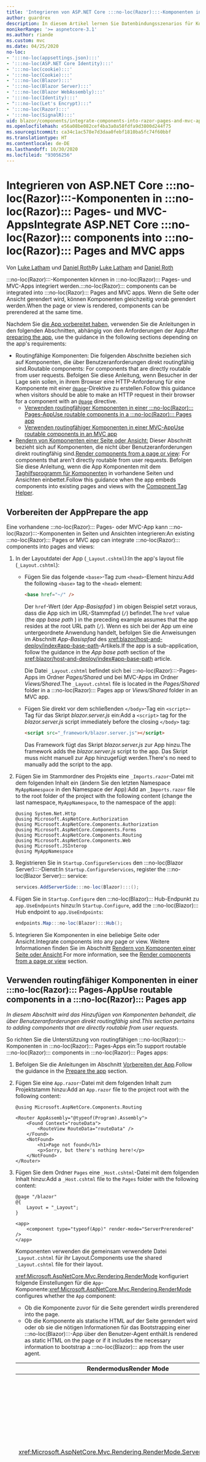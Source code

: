 ```yaml
---
title: 'Integrieren von ASP.NET Core :::no-loc(Razor):::-Komponenten in :::no-loc(Razor)::: Pages- und MVC-Apps'
author: guardrex
description: In diesem Artikel lernen Sie Datenbindungsszenarios für Komponenten und DOM-Elemente in :::no-loc(Blazor):::-Apps kennen.
monikerRange: '>= aspnetcore-3.1'
ms.author: riande
ms.custom: mvc
ms.date: 04/25/2020
no-loc:
- ':::no-loc(appsettings.json):::'
- ':::no-loc(ASP.NET Core Identity):::'
- ':::no-loc(cookie):::'
- ':::no-loc(Cookie):::'
- ':::no-loc(Blazor):::'
- ':::no-loc(Blazor Server):::'
- ':::no-loc(Blazor WebAssembly):::'
- ':::no-loc(Identity):::'
- ":::no-loc(Let's Encrypt):::"
- ':::no-loc(Razor):::'
- ':::no-loc(SignalR):::'
uid: blazor/components/integrate-components-into-razor-pages-and-mvc-apps
ms.openlocfilehash: e56a08be082cef4ba3a0a58fdfa9d3800d244f75
ms.sourcegitcommit: ca34c1ac578e7d3daa0febf1810ba5fc74f60bbf
ms.translationtype: HT
ms.contentlocale: de-DE
ms.lasthandoff: 10/30/2020
ms.locfileid: "93056256"
---
```

# <a name="integrate-aspnet-core-no-locrazor-components-into-no-locrazor-pages-and-mvc-apps"></a><span data-ttu-id="e2869-103">Integrieren von ASP.NET Core :::no-loc(Razor):::-Komponenten in :::no-loc(Razor)::: Pages- und MVC-Apps</span><span class="sxs-lookup"><span data-stu-id="e2869-103">Integrate ASP.NET Core :::no-loc(Razor)::: components into :::no-loc(Razor)::: Pages and MVC apps</span></span>

<span data-ttu-id="e2869-104">Von [Luke Latham](https://github.com/guardrex) und [Daniel Roth](https://github.com/danroth27)</span><span class="sxs-lookup"><span data-stu-id="e2869-104">By [Luke Latham](https://github.com/guardrex) and [Daniel Roth](https://github.com/danroth27)</span></span>

<span data-ttu-id="e2869-105">:::no-loc(Razor):::-Komponenten können in :::no-loc(Razor)::: Pages- und MVC-Apps integriert werden.</span><span class="sxs-lookup"><span data-stu-id="e2869-105">:::no-loc(Razor)::: components can be integrated into :::no-loc(Razor)::: Pages and MVC apps.</span></span> <span data-ttu-id="e2869-106">Wenn die Seite oder Ansicht gerendert wird, können Komponenten gleichzeitig vorab gerendert werden.</span><span class="sxs-lookup"><span data-stu-id="e2869-106">When the page or view is rendered, components can be prerendered at the same time.</span></span>

<span data-ttu-id="e2869-107">Nachdem Sie [die App vorbereitet haben](#prepare-the-app), verwenden Sie die Anleitungen in den folgenden Abschnitten, abhängig von den Anforderungen der App:</span><span class="sxs-lookup"><span data-stu-id="e2869-107">After [preparing the app](#prepare-the-app), use the guidance in the following sections depending on the app's requirements:</span></span>

* <span data-ttu-id="e2869-108">Routingfähige Komponenten: Die folgenden Abschnitte beziehen sich auf Komponenten, die über Benutzeranforderungen direkt routingfähig sind.</span><span class="sxs-lookup"><span data-stu-id="e2869-108">Routable components: For components that are directly routable from user requests.</span></span> <span data-ttu-id="e2869-109">Befolgen Sie diese Anleitung, wenn Besucher in der Lage sein sollen, in ihrem Browser eine HTTP-Anforderung für eine Komponente mit einer [`@page`](xref:mvc/views/razor#page)-Direktive zu erstellen.</span><span class="sxs-lookup"><span data-stu-id="e2869-109">Follow this guidance when visitors should be able to make an HTTP request in their browser for a component with an [`@page`](xref:mvc/views/razor#page) directive.</span></span>
  * [<span data-ttu-id="e2869-110">Verwenden routingfähiger Komponenten in einer :::no-loc(Razor)::: Pages-App</span><span class="sxs-lookup"><span data-stu-id="e2869-110">Use routable components in a :::no-loc(Razor)::: Pages app</span></span>](#use-routable-components-in-a-razor-pages-app)
  * [<span data-ttu-id="e2869-111">Verwenden routingfähiger Komponenten in einer MVC-App</span><span class="sxs-lookup"><span data-stu-id="e2869-111">Use routable components in an MVC app</span></span>](#use-routable-components-in-an-mvc-app)
* <span data-ttu-id="e2869-112">[Rendern von Komponenten einer Seite oder Ansicht:](#render-components-from-a-page-or-view) Dieser Abschnitt bezieht sich auf Komponenten, die nicht über Benutzeranforderungen direkt routingfähig sind.</span><span class="sxs-lookup"><span data-stu-id="e2869-112">[Render components from a page or view](#render-components-from-a-page-or-view): For components that aren't directly routable from user requests.</span></span> <span data-ttu-id="e2869-113">Befolgen Sie diese Anleitung, wenn die App Komponenten mit dem [Taghilfsprogramm für Komponenten](xref:mvc/views/tag-helpers/builtin-th/component-tag-helper) in vorhandene Seiten und Ansichten einbettet.</span><span class="sxs-lookup"><span data-stu-id="e2869-113">Follow this guidance when the app embeds components into existing pages and views with the [Component Tag Helper](xref:mvc/views/tag-helpers/builtin-th/component-tag-helper).</span></span>

## <a name="prepare-the-app"></a><span data-ttu-id="e2869-114">Vorbereiten der App</span><span class="sxs-lookup"><span data-stu-id="e2869-114">Prepare the app</span></span>

<span data-ttu-id="e2869-115">Eine vorhandene :::no-loc(Razor)::: Pages- oder MVC-App kann :::no-loc(Razor):::-Komponenten in Seiten und Ansichten integrieren:</span><span class="sxs-lookup"><span data-stu-id="e2869-115">An existing :::no-loc(Razor)::: Pages or MVC app can integrate :::no-loc(Razor)::: components into pages and views:</span></span>

1. <span data-ttu-id="e2869-116">In der Layoutdatei der App (`_Layout.cshtml`):</span><span class="sxs-lookup"><span data-stu-id="e2869-116">In the app's layout file (`_Layout.cshtml`):</span></span>

   * <span data-ttu-id="e2869-117">Fügen Sie das folgende `<base>`-Tag zum `<head>`-Element hinzu:</span><span class="sxs-lookup"><span data-stu-id="e2869-117">Add the following `<base>` tag to the `<head>` element:</span></span>

     ```html
     <base href="~/" />
     ```

     <span data-ttu-id="e2869-118">Der `href`-Wert (der *App-Basispfad* ) im obigen Beispiel setzt voraus, dass die App sich im URL-Stammpfad (`/`) befindet.</span><span class="sxs-lookup"><span data-stu-id="e2869-118">The `href` value (the *app base path* ) in the preceding example assumes that the app resides at the root URL path (`/`).</span></span> <span data-ttu-id="e2869-119">Wenn es sich bei der App um eine untergeordnete Anwendung handelt, befolgen Sie die Anweisungen im Abschnitt *App-Basispfad* des <xref:blazor/host-and-deploy/index#app-base-path>-Artikels.</span><span class="sxs-lookup"><span data-stu-id="e2869-119">If the app is a sub-application, follow the guidance in the *App base path* section of the <xref:blazor/host-and-deploy/index#app-base-path> article.</span></span>

     <span data-ttu-id="e2869-120">Die Datei `_Layout.cshtml` befindet sich bei :::no-loc(Razor):::-Pages-Apps im Ordner *Pages/Shared* und bei MVC-Apps im Ordner *Views/Shared*.</span><span class="sxs-lookup"><span data-stu-id="e2869-120">The `_Layout.cshtml` file is located in the *Pages/Shared* folder in a :::no-loc(Razor)::: Pages app or *Views/Shared* folder in an MVC app.</span></span>

   * <span data-ttu-id="e2869-121">Fügen Sie direkt vor dem schließenden `</body>`-Tag ein `<script>`-Tag für das Skript *blazor.server.js* ein:</span><span class="sxs-lookup"><span data-stu-id="e2869-121">Add a `<script>` tag for the *blazor.server.js* script immediately before the closing `</body>` tag:</span></span>

     ```html
     <script src="_framework/blazor.server.js"></script>
     ```

     <span data-ttu-id="e2869-122">Das Framework fügt das Skript *blazor.server.js* zur App hinzu.</span><span class="sxs-lookup"><span data-stu-id="e2869-122">The framework adds the *blazor.server.js* script to the app.</span></span> <span data-ttu-id="e2869-123">Das Skript muss nicht manuell zur App hinzugefügt werden.</span><span class="sxs-lookup"><span data-stu-id="e2869-123">There's no need to manually add the script to the app.</span></span>

1. <span data-ttu-id="e2869-124">Fügen Sie im Stammordner des Projekts eine `_Imports.razor`-Datei mit dem folgenden Inhalt ein (ändern Sie den letzten Namespace `MyAppNamespace` in den Namespace der App):</span><span class="sxs-lookup"><span data-stu-id="e2869-124">Add an `_Imports.razor` file to the root folder of the project with the following content (change the last namespace, `MyAppNamespace`, to the namespace of the app):</span></span>

   ```razor
   @using System.Net.Http
   @using Microsoft.AspNetCore.Authorization
   @using Microsoft.AspNetCore.Components.Authorization
   @using Microsoft.AspNetCore.Components.Forms
   @using Microsoft.AspNetCore.Components.Routing
   @using Microsoft.AspNetCore.Components.Web
   @using Microsoft.JSInterop
   @using MyAppNamespace
   ```

1. <span data-ttu-id="e2869-125">Registrieren Sie in `Startup.ConfigureServices` den :::no-loc(Blazor Server):::-Dienst:</span><span class="sxs-lookup"><span data-stu-id="e2869-125">In `Startup.ConfigureServices`, register the :::no-loc(Blazor Server)::: service:</span></span>

   ```csharp
   services.AddServerSide:::no-loc(Blazor):::();
   ```

1. <span data-ttu-id="e2869-126">Fügen Sie in `Startup.Configure` den :::no-loc(Blazor)::: Hub-Endpunkt zu `app.UseEndpoints` hinzu:</span><span class="sxs-lookup"><span data-stu-id="e2869-126">In `Startup.Configure`, add the :::no-loc(Blazor)::: Hub endpoint to `app.UseEndpoints`:</span></span>

   ```csharp
   endpoints.Map:::no-loc(Blazor):::Hub();
   ```

1. <span data-ttu-id="e2869-127">Integrieren Sie Komponenten in eine beliebige Seite oder Ansicht.</span><span class="sxs-lookup"><span data-stu-id="e2869-127">Integrate components into any page or view.</span></span> <span data-ttu-id="e2869-128">Weitere Informationen finden Sie im Abschnitt [Rendern von Komponenten einer Seite oder Ansicht](#render-components-from-a-page-or-view).</span><span class="sxs-lookup"><span data-stu-id="e2869-128">For more information, see the [Render components from a page or view](#render-components-from-a-page-or-view) section.</span></span>

## <a name="use-routable-components-in-a-no-locrazor-pages-app"></a><span data-ttu-id="e2869-129">Verwenden routingfähiger Komponenten in einer :::no-loc(Razor)::: Pages-App</span><span class="sxs-lookup"><span data-stu-id="e2869-129">Use routable components in a :::no-loc(Razor)::: Pages app</span></span>

<span data-ttu-id="e2869-130">*In diesem Abschnitt wird das Hinzufügen von Komponenten behandelt, die über Benutzeranforderungen direkt routingfähig sind.*</span><span class="sxs-lookup"><span data-stu-id="e2869-130">*This section pertains to adding components that are directly routable from user requests.*</span></span>

<span data-ttu-id="e2869-131">So richten Sie die Unterstützung von routingfähigen :::no-loc(Razor):::-Komponenten in :::no-loc(Razor)::: Pages-Apps ein:</span><span class="sxs-lookup"><span data-stu-id="e2869-131">To support routable :::no-loc(Razor)::: components in :::no-loc(Razor)::: Pages apps:</span></span>

1. <span data-ttu-id="e2869-132">Befolgen Sie die Anleitungen im Abschnitt [Vorbereiten der App](#prepare-the-app).</span><span class="sxs-lookup"><span data-stu-id="e2869-132">Follow the guidance in the [Prepare the app](#prepare-the-app) section.</span></span>

1. <span data-ttu-id="e2869-133">Fügen Sie eine `App.razor`-Datei mit dem folgenden Inhalt zum Projektstamm hinzu:</span><span class="sxs-lookup"><span data-stu-id="e2869-133">Add an `App.razor` file to the project root with the following content:</span></span>

   ```razor
   @using Microsoft.AspNetCore.Components.Routing

   <Router AppAssembly="@typeof(Program).Assembly">
       <Found Context="routeData">
           <RouteView RouteData="routeData" />
       </Found>
       <NotFound>
           <h1>Page not found</h1>
           <p>Sorry, but there's nothing here!</p>
       </NotFound>
   </Router>
   ```

1. <span data-ttu-id="e2869-134">Fügen Sie dem Ordner `Pages` eine `_Host.cshtml`-Datei mit dem folgenden Inhalt hinzu:</span><span class="sxs-lookup"><span data-stu-id="e2869-134">Add a `_Host.cshtml` file to the `Pages` folder with the following content:</span></span>

   ```cshtml
   @page "/blazor"
   @{
       Layout = "_Layout";
   }

   <app>
       <component type="typeof(App)" render-mode="ServerPrerendered" />
   </app>
   ```

   <span data-ttu-id="e2869-135">Komponenten verwenden die gemeinsam verwendete Datei `_Layout.cshtml` für ihr Layout.</span><span class="sxs-lookup"><span data-stu-id="e2869-135">Components use the shared `_Layout.cshtml` file for their layout.</span></span>

   <span data-ttu-id="e2869-136"><xref:Microsoft.AspNetCore.Mvc.Rendering.RenderMode> konfiguriert folgende Einstellungen für die `App`-Komponente:</span><span class="sxs-lookup"><span data-stu-id="e2869-136"><xref:Microsoft.AspNetCore.Mvc.Rendering.RenderMode> configures whether the `App` component:</span></span>

   * <span data-ttu-id="e2869-137">Ob die Komponente zuvor für die Seite gerendert wird</span><span class="sxs-lookup"><span data-stu-id="e2869-137">Is prerendered into the page.</span></span>
   * <span data-ttu-id="e2869-138">Ob die Komponente als statische HTML auf der Seite gerendert wird oder ob sie die nötigen Informationen für das Bootstrapping einer :::no-loc(Blazor):::-App über den Benutzer-Agent enthält.</span><span class="sxs-lookup"><span data-stu-id="e2869-138">Is rendered as static HTML on the page or if it includes the necessary information to bootstrap a :::no-loc(Blazor)::: app from the user agent.</span></span>

   | <span data-ttu-id="e2869-139">Rendermodus</span><span class="sxs-lookup"><span data-stu-id="e2869-139">Render Mode</span></span> | <span data-ttu-id="e2869-140">Beschreibung</span><span class="sxs-lookup"><span data-stu-id="e2869-140">Description</span></span> |
   | ----------- | ----------- |
   | <xref:Microsoft.AspNetCore.Mvc.Rendering.RenderMode.ServerPrerendered> | <span data-ttu-id="e2869-141">Rendert die `App`-Komponente in statisches HTML und fügt einen Marker für eine :::no-loc(Blazor Server):::-App hinzu.</span><span class="sxs-lookup"><span data-stu-id="e2869-141">Renders the `App` component into static HTML and includes a marker for a :::no-loc(Blazor Server)::: app.</span></span> <span data-ttu-id="e2869-142">Wenn der Benutzer-Agent gestartet wird, wird der Marker zum Bootstrapping einer :::no-loc(Blazor):::-App verwendet.</span><span class="sxs-lookup"><span data-stu-id="e2869-142">When the user-agent starts, this marker is used to bootstrap a :::no-loc(Blazor)::: app.</span></span> |
   | <xref:Microsoft.AspNetCore.Mvc.Rendering.RenderMode.Server> | <span data-ttu-id="e2869-143">Rendert einen Marker für eine :::no-loc(Blazor Server):::-App.</span><span class="sxs-lookup"><span data-stu-id="e2869-143">Renders a marker for a :::no-loc(Blazor Server)::: app.</span></span> <span data-ttu-id="e2869-144">Die Ausgabe der `App`-Komponente ist nicht enthalten.</span><span class="sxs-lookup"><span data-stu-id="e2869-144">Output from the `App` component isn't included.</span></span> <span data-ttu-id="e2869-145">Wenn der Benutzer-Agent gestartet wird, wird der Marker zum Bootstrapping einer :::no-loc(Blazor):::-App verwendet.</span><span class="sxs-lookup"><span data-stu-id="e2869-145">When the user-agent starts, this marker is used to bootstrap a :::no-loc(Blazor)::: app.</span></span> |
   | <xref:Microsoft.AspNetCore.Mvc.Rendering.RenderMode.Static> | <span data-ttu-id="e2869-146">Rendert die `App`-Komponente in statischem HTML.</span><span class="sxs-lookup"><span data-stu-id="e2869-146">Renders the `App` component into static HTML.</span></span> |

   <span data-ttu-id="e2869-147">Weitere Informationen zum Taghilfsprogramm für Komponenten finden Sie unter <xref:mvc/views/tag-helpers/builtin-th/component-tag-helper>.</span><span class="sxs-lookup"><span data-stu-id="e2869-147">For more information on the Component Tag Helper, see <xref:mvc/views/tag-helpers/builtin-th/component-tag-helper>.</span></span>

1. <span data-ttu-id="e2869-148">Fügen Sie eine Route mit niedriger Priorität für die Seite `_Host.cshtml` zur Endpunktkonfiguration in `Startup.Configure` hinzu:</span><span class="sxs-lookup"><span data-stu-id="e2869-148">Add a low-priority route for the `_Host.cshtml` page to endpoint configuration in `Startup.Configure`:</span></span>

   ```csharp
   app.UseEndpoints(endpoints =>
   {
       ...

       endpoints.MapFallbackToPage("/_Host");
   });
   ```

1. <span data-ttu-id="e2869-149">Fügen Sie routingfähige Komponenten zur App hinzu.</span><span class="sxs-lookup"><span data-stu-id="e2869-149">Add routable components to the app.</span></span> <span data-ttu-id="e2869-150">Zum Beispiel:</span><span class="sxs-lookup"><span data-stu-id="e2869-150">For example:</span></span>

   ```razor
   @page "/counter"

   <h1>Counter</h1>

   ...
   ```

<span data-ttu-id="e2869-151">Weitere Informationen zu Namespaces finden Sie im Abschnitt [Komponentennamespaces](#component-namespaces).</span><span class="sxs-lookup"><span data-stu-id="e2869-151">For more information on namespaces, see the [Component namespaces](#component-namespaces) section.</span></span>

## <a name="use-routable-components-in-an-mvc-app"></a><span data-ttu-id="e2869-152">Verwenden routingfähiger Komponenten in einer MVC-App</span><span class="sxs-lookup"><span data-stu-id="e2869-152">Use routable components in an MVC app</span></span>

<span data-ttu-id="e2869-153">*In diesem Abschnitt wird das Hinzufügen von Komponenten behandelt, die über Benutzeranforderungen direkt routingfähig sind.*</span><span class="sxs-lookup"><span data-stu-id="e2869-153">*This section pertains to adding components that are directly routable from user requests.*</span></span>

<span data-ttu-id="e2869-154">So richten Sie die Unterstützung von routingfähigen :::no-loc(Razor):::-Komponenten in MVC-Apps ein:</span><span class="sxs-lookup"><span data-stu-id="e2869-154">To support routable :::no-loc(Razor)::: components in MVC apps:</span></span>

1. <span data-ttu-id="e2869-155">Befolgen Sie die Anleitungen im Abschnitt [Vorbereiten der App](#prepare-the-app).</span><span class="sxs-lookup"><span data-stu-id="e2869-155">Follow the guidance in the [Prepare the app](#prepare-the-app) section.</span></span>

1. <span data-ttu-id="e2869-156">Fügen Sie eine `App.razor`-Datei mit dem folgenden Inhalt zum Projektstamm hinzu:</span><span class="sxs-lookup"><span data-stu-id="e2869-156">Add an `App.razor` file to the root of the project with the following content:</span></span>

   ```razor
   @using Microsoft.AspNetCore.Components.Routing

   <Router AppAssembly="@typeof(Program).Assembly">
       <Found Context="routeData">
           <RouteView RouteData="routeData" />
       </Found>
       <NotFound>
           <h1>Page not found</h1>
           <p>Sorry, but there's nothing here!</p>
       </NotFound>
   </Router>
   ```

1. <span data-ttu-id="e2869-157">Fügen Sie dem Ordner `Views/Home` eine `_Host.cshtml`-Datei mit dem folgenden Inhalt hinzu:</span><span class="sxs-lookup"><span data-stu-id="e2869-157">Add a `_Host.cshtml` file to the `Views/Home` folder with the following content:</span></span>

   ```cshtml
   @{
       Layout = "_Layout";
   }

   <app>
       <component type="typeof(App)" render-mode="ServerPrerendered" />
   </app>
   ```

   <span data-ttu-id="e2869-158">Komponenten verwenden die gemeinsam verwendete Datei `_Layout.cshtml` für ihr Layout.</span><span class="sxs-lookup"><span data-stu-id="e2869-158">Components use the shared `_Layout.cshtml` file for their layout.</span></span>
   
   <span data-ttu-id="e2869-159"><xref:Microsoft.AspNetCore.Mvc.Rendering.RenderMode> konfiguriert folgende Einstellungen für die `App`-Komponente:</span><span class="sxs-lookup"><span data-stu-id="e2869-159"><xref:Microsoft.AspNetCore.Mvc.Rendering.RenderMode> configures whether the `App` component:</span></span>

   * <span data-ttu-id="e2869-160">Ob die Komponente zuvor für die Seite gerendert wird</span><span class="sxs-lookup"><span data-stu-id="e2869-160">Is prerendered into the page.</span></span>
   * <span data-ttu-id="e2869-161">Ob die Komponente als statische HTML auf der Seite gerendert wird oder ob sie die nötigen Informationen für das Bootstrapping einer :::no-loc(Blazor):::-App über den Benutzer-Agent enthält.</span><span class="sxs-lookup"><span data-stu-id="e2869-161">Is rendered as static HTML on the page or if it includes the necessary information to bootstrap a :::no-loc(Blazor)::: app from the user agent.</span></span>

   | <span data-ttu-id="e2869-162">Rendermodus</span><span class="sxs-lookup"><span data-stu-id="e2869-162">Render Mode</span></span> | <span data-ttu-id="e2869-163">Beschreibung</span><span class="sxs-lookup"><span data-stu-id="e2869-163">Description</span></span> |
   | ----------- | ----------- |
   | <xref:Microsoft.AspNetCore.Mvc.Rendering.RenderMode.ServerPrerendered> | <span data-ttu-id="e2869-164">Rendert die `App`-Komponente in statisches HTML und fügt einen Marker für eine :::no-loc(Blazor Server):::-App hinzu.</span><span class="sxs-lookup"><span data-stu-id="e2869-164">Renders the `App` component into static HTML and includes a marker for a :::no-loc(Blazor Server)::: app.</span></span> <span data-ttu-id="e2869-165">Wenn der Benutzer-Agent gestartet wird, wird der Marker zum Bootstrapping einer :::no-loc(Blazor):::-App verwendet.</span><span class="sxs-lookup"><span data-stu-id="e2869-165">When the user-agent starts, this marker is used to bootstrap a :::no-loc(Blazor)::: app.</span></span> |
   | <xref:Microsoft.AspNetCore.Mvc.Rendering.RenderMode.Server> | <span data-ttu-id="e2869-166">Rendert einen Marker für eine :::no-loc(Blazor Server):::-App.</span><span class="sxs-lookup"><span data-stu-id="e2869-166">Renders a marker for a :::no-loc(Blazor Server)::: app.</span></span> <span data-ttu-id="e2869-167">Die Ausgabe der `App`-Komponente ist nicht enthalten.</span><span class="sxs-lookup"><span data-stu-id="e2869-167">Output from the `App` component isn't included.</span></span> <span data-ttu-id="e2869-168">Wenn der Benutzer-Agent gestartet wird, wird der Marker zum Bootstrapping einer :::no-loc(Blazor):::-App verwendet.</span><span class="sxs-lookup"><span data-stu-id="e2869-168">When the user-agent starts, this marker is used to bootstrap a :::no-loc(Blazor)::: app.</span></span> |
   | <xref:Microsoft.AspNetCore.Mvc.Rendering.RenderMode.Static> | <span data-ttu-id="e2869-169">Rendert die `App`-Komponente in statischem HTML.</span><span class="sxs-lookup"><span data-stu-id="e2869-169">Renders the `App` component into static HTML.</span></span> |

   <span data-ttu-id="e2869-170">Weitere Informationen zum Taghilfsprogramm für Komponenten finden Sie unter <xref:mvc/views/tag-helpers/builtin-th/component-tag-helper>.</span><span class="sxs-lookup"><span data-stu-id="e2869-170">For more information on the Component Tag Helper, see <xref:mvc/views/tag-helpers/builtin-th/component-tag-helper>.</span></span>

1. <span data-ttu-id="e2869-171">Fügen Sie eine Aktion zum Home-Controller hinzu:</span><span class="sxs-lookup"><span data-stu-id="e2869-171">Add an action to the Home controller:</span></span>

   ```csharp
   public IActionResult :::no-loc(Blazor):::()
   {
      return View("_Host");
   }
   ```

1. <span data-ttu-id="e2869-172">Fügen Sie eine Route mit niedriger Priorität für die Controlleraktion hinzu, die die Ansicht `_Host.cshtml` an die Endpunktkonfiguration in `Startup.Configure` zurückgibt:</span><span class="sxs-lookup"><span data-stu-id="e2869-172">Add a low-priority route for the controller action that returns the `_Host.cshtml` view to the endpoint configuration in `Startup.Configure`:</span></span>

   ```csharp
   app.UseEndpoints(endpoints =>
   {
       ...

       endpoints.MapFallbackToController(":::no-loc(Blazor):::", "Home");
   });
   ```

1. <span data-ttu-id="e2869-173">Erstellen Sie einen `Pages`-Ordner, und fügen Sie routingfähige Komponenten zur App hinzu.</span><span class="sxs-lookup"><span data-stu-id="e2869-173">Create a `Pages` folder and add routable components to the app.</span></span> <span data-ttu-id="e2869-174">Zum Beispiel:</span><span class="sxs-lookup"><span data-stu-id="e2869-174">For example:</span></span>

   ```razor
   @page "/counter"

   <h1>Counter</h1>

   ...
   ```

<span data-ttu-id="e2869-175">Weitere Informationen zu Namespaces finden Sie im Abschnitt [Komponentennamespaces](#component-namespaces).</span><span class="sxs-lookup"><span data-stu-id="e2869-175">For more information on namespaces, see the [Component namespaces](#component-namespaces) section.</span></span>

## <a name="render-components-from-a-page-or-view"></a><span data-ttu-id="e2869-176">Rendern von Komponenten einer Seite oder Ansicht</span><span class="sxs-lookup"><span data-stu-id="e2869-176">Render components from a page or view</span></span>

<span data-ttu-id="e2869-177">*In diesem Abschnitt wird das Hinzufügen von Komponenten zu Seiten oder Ansichten behandelt, wenn die Komponenten nicht direkt über Benutzeranforderungen routingfähig sind.*</span><span class="sxs-lookup"><span data-stu-id="e2869-177">*This section pertains to adding components to pages or views, where the components aren't directly routable from user requests.*</span></span>

<span data-ttu-id="e2869-178">Verwenden Sie das [Komponententaghilfsprogramm](xref:mvc/views/tag-helpers/builtin-th/component-tag-helper) zum Rendern einer Komponente einer Seite oder Ansicht.</span><span class="sxs-lookup"><span data-stu-id="e2869-178">To render a component from a page or view, use the [Component Tag Helper](xref:mvc/views/tag-helpers/builtin-th/component-tag-helper).</span></span>

### <a name="render-stateful-interactive-components"></a><span data-ttu-id="e2869-179">Rendern zustandsbehafteter interaktiver Komponenten</span><span class="sxs-lookup"><span data-stu-id="e2869-179">Render stateful interactive components</span></span>

<span data-ttu-id="e2869-180">Zustandsbehaftete interaktive Komponenten können einer :::no-loc(Razor):::-Seite oder -Ansicht hinzugefügt werden.</span><span class="sxs-lookup"><span data-stu-id="e2869-180">Stateful interactive components can be added to a :::no-loc(Razor)::: page or view.</span></span>

<span data-ttu-id="e2869-181">Wenn die Seite oder Ansicht gerendert wird:</span><span class="sxs-lookup"><span data-stu-id="e2869-181">When the page or view renders:</span></span>

* <span data-ttu-id="e2869-182">Die Komponente wird mit der Seite oder Ansicht vorab gerendert.</span><span class="sxs-lookup"><span data-stu-id="e2869-182">The component is prerendered with the page or view.</span></span>
* <span data-ttu-id="e2869-183">Der anfängliche Komponentenzustand, der zum Rendern vorab genutzt wurde, geht verloren.</span><span class="sxs-lookup"><span data-stu-id="e2869-183">The initial component state used for prerendering is lost.</span></span>
* <span data-ttu-id="e2869-184">Der neue Komponentenzustand wird erstellt, wenn die :::no-loc(SignalR):::-Verbindung hergestellt wird.</span><span class="sxs-lookup"><span data-stu-id="e2869-184">New component state is created when the :::no-loc(SignalR)::: connection is established.</span></span>

<span data-ttu-id="e2869-185">Die folgende :::no-loc(Razor):::-Seite rendert eine `Counter`-Komponente:</span><span class="sxs-lookup"><span data-stu-id="e2869-185">The following :::no-loc(Razor)::: page renders a `Counter` component:</span></span>

```cshtml
<h1>My :::no-loc(Razor)::: Page</h1>

<component type="typeof(Counter)" render-mode="ServerPrerendered" 
    param-InitialValue="InitialValue" />

@functions {
    [BindProperty(SupportsGet=true)]
    public int InitialValue { get; set; }
}
```

<span data-ttu-id="e2869-186">Weitere Informationen finden Sie unter <xref:mvc/views/tag-helpers/builtin-th/component-tag-helper>.</span><span class="sxs-lookup"><span data-stu-id="e2869-186">For more information, see <xref:mvc/views/tag-helpers/builtin-th/component-tag-helper>.</span></span>

### <a name="render-noninteractive-components"></a><span data-ttu-id="e2869-187">Rendern nicht interaktiver Komponenten</span><span class="sxs-lookup"><span data-stu-id="e2869-187">Render noninteractive components</span></span>

<span data-ttu-id="e2869-188">Auf der folgenden :::no-loc(Razor):::-Seite wird die `Counter`-Komponente statisch mit einem Anfangswert gerendert, der mit einem Formular angegeben wird.</span><span class="sxs-lookup"><span data-stu-id="e2869-188">In the following :::no-loc(Razor)::: page, the `Counter` component is statically rendered with an initial value that's specified using a form.</span></span> <span data-ttu-id="e2869-189">Da die Komponente statisch gerendert wird, ist die Komponente nicht interaktiv:</span><span class="sxs-lookup"><span data-stu-id="e2869-189">Since the component is statically rendered, the component isn't interactive:</span></span>

```cshtml
<h1>My :::no-loc(Razor)::: Page</h1>

<form>
    <input type="number" asp-for="InitialValue" />
    <button type="submit">Set initial value</button>
</form>

<component type="typeof(Counter)" render-mode="Static" 
    param-InitialValue="InitialValue" />

@functions {
    [BindProperty(SupportsGet=true)]
    public int InitialValue { get; set; }
}
```

<span data-ttu-id="e2869-190">Weitere Informationen finden Sie unter <xref:mvc/views/tag-helpers/builtin-th/component-tag-helper>.</span><span class="sxs-lookup"><span data-stu-id="e2869-190">For more information, see <xref:mvc/views/tag-helpers/builtin-th/component-tag-helper>.</span></span>

## <a name="component-namespaces"></a><span data-ttu-id="e2869-191">Komponentennamespaces</span><span class="sxs-lookup"><span data-stu-id="e2869-191">Component namespaces</span></span>

<span data-ttu-id="e2869-192">Wenn Sie einen benutzerdefinierten Ordner für die Komponenten der App verwenden, fügen Sie den Namespace des Ordners zur Seite/Ansicht oder zur Datei `_ViewImports.cshtml` hinzu.</span><span class="sxs-lookup"><span data-stu-id="e2869-192">When using a custom folder to hold the app's components, add the namespace representing the folder to either the page/view or to the `_ViewImports.cshtml` file.</span></span> <span data-ttu-id="e2869-193">Im folgenden Beispiel:</span><span class="sxs-lookup"><span data-stu-id="e2869-193">In the following example:</span></span>

* <span data-ttu-id="e2869-194">Ändern Sie `MyAppNamespace` in den Namespace der App.</span><span class="sxs-lookup"><span data-stu-id="e2869-194">Change `MyAppNamespace` to the app's namespace.</span></span>
* <span data-ttu-id="e2869-195">Wenn die Komponenten nicht in einem Ordner namens *Components* enthalten sind, ändern Sie `Components` in den Namen des Ordners, in dem sich die Komponenten befinden.</span><span class="sxs-lookup"><span data-stu-id="e2869-195">If a folder named *Components* isn't used to hold the components, change `Components` to the folder where the components reside.</span></span>

```cshtml
@using MyAppNamespace.Components
```

<span data-ttu-id="e2869-196">Die Datei `_ViewImports.cshtml` befindet sich im Ordner `Pages` einer :::no-loc(Razor):::-Pages-App oder im Ordner `Views` einer MVC-App.</span><span class="sxs-lookup"><span data-stu-id="e2869-196">The `_ViewImports.cshtml` file is located in the `Pages` folder of a :::no-loc(Razor)::: Pages app or the `Views` folder of an MVC app.</span></span>

<span data-ttu-id="e2869-197">Weitere Informationen finden Sie unter <xref:blazor/components/index#namespaces>.</span><span class="sxs-lookup"><span data-stu-id="e2869-197">For more information, see <xref:blazor/components/index#namespaces>.</span></span>
